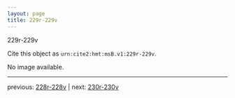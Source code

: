 ```yaml
---
layout: page
title: 229r-229v
---
```


229r-229v

Cite this object as `urn:cite2:hmt:msB.v1:229r-229v`.

No image available. 



---

previous: [228r-228v](../228r-228v/) | next: [230r-230v](../230r-230v/)